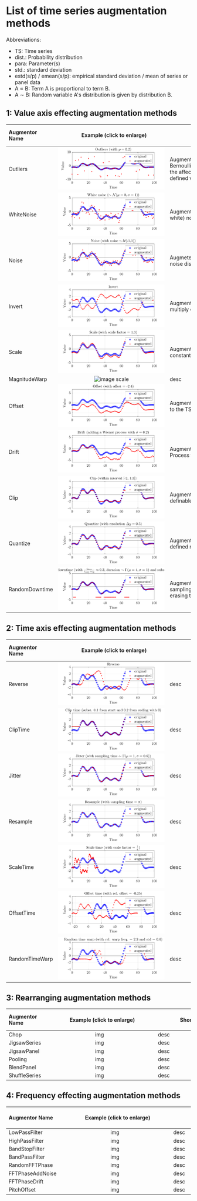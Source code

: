 # List of time series augmentation methods

Abbreviations:
 - TS: Time series
 - dist.: Probability distribution
 - para: Parameter(s)
 - std.: standard deviation
 - estd(s/p) / emean(s/p): empirical standard deviation / mean of series or panel data
 - A &prop; B: Term A is proportional to term B.
 - A &sim; B: Random variable A's distribution is given by distribution B.

## 1: Value axis effecting augmentation methods

| Augmentor Name | &nbsp;&nbsp;&nbsp;&nbsp;&nbsp;&nbsp;&nbsp;&nbsp;&nbsp;&nbsp;&nbsp;&nbsp;&nbsp;&nbsp;&nbsp;&nbsp;&nbsp;Example&nbsp;(click&nbsp;to&nbsp;enlarge)&nbsp;&nbsp;&nbsp;&nbsp;&nbsp;&nbsp;&nbsp;&nbsp;&nbsp;&nbsp;&nbsp;&nbsp;&nbsp; | &nbsp;&nbsp;&nbsp;&nbsp;&nbsp;&nbsp;&nbsp;&nbsp;&nbsp;&nbsp;&nbsp;&nbsp;&nbsp;&nbsp;&nbsp;&nbsp;Short&nbsp;description&nbsp;&nbsp;&nbsp;&nbsp;&nbsp;&nbsp;&nbsp;&nbsp;&nbsp;&nbsp;&nbsp;&nbsp;&nbsp;&nbsp;&nbsp;&nbsp; | &nbsp;&nbsp;&nbsp;&nbsp;&nbsp;&nbsp;&nbsp;&nbsp;&nbsp;Parameters&nbsp;&nbsp;&nbsp;&nbsp;&nbsp;&nbsp;&nbsp;&nbsp;&nbsp; | No. of para. | Fittable&nbsp;Param.&nbsp;to series / panel? | reversible | random | changing TS length | Sources |
| :-- | :---: | :-------------- | :------- | :--: | :--- | :------: | :--: | :--------------: | :-- |
|Outliers|![image outliers](img/Outliers.png)|Augmenter adds outliers using a Bernoulli process and substitutes the affected samples by user defined values/dist.|p, substitute value / dist.|2|outlier dist. scale &prop; estd(s/p)|no|yes|no| |
|WhiteNoise|![image white noise](img/White_noise.png)|Augmenter adding Gaussian (i.e. white) noise to each TS.|std. of noise|1|std of noise &prop; estd(s/p)|no|yes|no| |
|Noise|![image Outliers](img/Noise.png)| Augmeter adding any user defined noise dist. to TS.|noise distribution description|dep.|dist. scale para. &prop; estd(s/p)|no|yes|no| |
|Invert|![image invert](img/Invert.png)|Augmenter inverting the TS (i.e. multiply each value with -1).|-|0|-|yes|no|no| |
|Scale|![image scale](img/Scale.png)|Augmenter scaling the TS by a constant factor.|scale factor|1|scale factor &prop; estd(s/p)|yes|no|no| |
|MagnitudeWarp|![image scale](img/Magnitude_warp.png)| desc | para | no. | fittable | rev. | rand. | length | sources |
|Offset|![image offset](img/Offset.png)|Augmenter adding a constant offset to the TS.|offset|1|offset &prop; emean(s/p)|yes|no|no| |
|Drift|![image drift](img/Drift.png)|Augmenter adding a random Wiener Process to TS.|std. of Wiener process|1|std of Wiener &prop; estd(s/p)|no|yes|no| |
|Clip|![image clip](img/Clip.png)|Augmenter clipping the TS between definable min and max values.|min, max|2|min, max &prop; quantile(s/p)|no|no|no| |
|Quantize|![image quantize](img/Quantize.png)|Augmenter quantizes TS (down) to defined resolution.|resolution increment|1|resolution increment &prop; estd(s/p)|no|no|no| |
|RandomDowntime|![image random Drift](img/Random_downtime.png)| Augmenter simulating user defined sampling failures by substituting or erasing the effected TS samples. |downtime percentage, mean and std. of a downtime's duration, substitute|4|-|no|yes|no| |

## 2: Time axis effecting augmentation methods

| Augmentor Name | &nbsp;&nbsp;&nbsp;&nbsp;&nbsp;&nbsp;&nbsp;&nbsp;&nbsp;&nbsp;&nbsp;&nbsp;&nbsp;&nbsp;&nbsp;&nbsp;&nbsp;Example&nbsp;(click&nbsp;to&nbsp;enlarge)&nbsp;&nbsp;&nbsp;&nbsp;&nbsp;&nbsp;&nbsp;&nbsp;&nbsp;&nbsp;&nbsp;&nbsp;&nbsp; | &nbsp;&nbsp;&nbsp;&nbsp;&nbsp;&nbsp;&nbsp;&nbsp;&nbsp;&nbsp;&nbsp;&nbsp;&nbsp;&nbsp;&nbsp;&nbsp;Short&nbsp;description&nbsp;&nbsp;&nbsp;&nbsp;&nbsp;&nbsp;&nbsp;&nbsp;&nbsp;&nbsp;&nbsp;&nbsp;&nbsp;&nbsp;&nbsp;&nbsp; | &nbsp;&nbsp;&nbsp;&nbsp;&nbsp;&nbsp;&nbsp;&nbsp;&nbsp;Parameters&nbsp;&nbsp;&nbsp;&nbsp;&nbsp;&nbsp;&nbsp;&nbsp;&nbsp; | No. of para. | Fittable&nbsp;Param.&nbsp;to series / panel? | reversible | random | changing TS length | Sources |
| :-- | :---: | :-------------- | :------- | :--: | :--- | :------: | :--: | :--------------: | :-- |
|Reverse|![image invert](img/Reverse.png)| desc | para | no. | fittable | rev. | rand. | length | sources |
|ClipTime|![image invert](img/Clip_time.png)| desc | para | no. | fittable | rev. | rand. | length | sources |
|Jitter|![image invert](img/Jitter.png)| desc | para | no. | fittable | rev. | rand. | length | sources |
|Resample|![image invert](img/Resample.png)| desc | para | no. | fittable | rev. | rand. | length | sources |
|ScaleTime|![image invert](img/Scale_time.png)| desc | para | no. | fittable | rev. | rand. | length | sources |
|OffsetTime|![image invert](img/Offset_time.png)| desc | para | no. | fittable | rev. | rand. | length | sources |
|RandomTimeWarp|![image invert](img/Random_time_warp.png)| desc | para | no. | fittable | rev. | rand. | length | sources |

## 3: Rearranging augmentation methods

| Augmentor Name | &nbsp;&nbsp;&nbsp;&nbsp;&nbsp;&nbsp;&nbsp;&nbsp;&nbsp;&nbsp;&nbsp;&nbsp;&nbsp;&nbsp;&nbsp;&nbsp;&nbsp;Example&nbsp;(click&nbsp;to&nbsp;enlarge)&nbsp;&nbsp;&nbsp;&nbsp;&nbsp;&nbsp;&nbsp;&nbsp;&nbsp;&nbsp;&nbsp;&nbsp;&nbsp; | &nbsp;&nbsp;&nbsp;&nbsp;&nbsp;&nbsp;&nbsp;&nbsp;&nbsp;&nbsp;&nbsp;&nbsp;&nbsp;&nbsp;&nbsp;&nbsp;Short&nbsp;description&nbsp;&nbsp;&nbsp;&nbsp;&nbsp;&nbsp;&nbsp;&nbsp;&nbsp;&nbsp;&nbsp;&nbsp;&nbsp;&nbsp;&nbsp;&nbsp; | &nbsp;&nbsp;&nbsp;&nbsp;&nbsp;&nbsp;&nbsp;&nbsp;&nbsp;Parameters&nbsp;&nbsp;&nbsp;&nbsp;&nbsp;&nbsp;&nbsp;&nbsp;&nbsp; | No. of para. | Fittable&nbsp;Param.&nbsp;to series / panel? | reversible | random | changing TS length | Sources |
| :-- | :---: | :-------------- | :------- | :--: | :--- | :------: | :--: | :--------------: | :-- |
|Chop| img | desc | para | no. | fittable | rev. | rand. | length | sources |
|JigsawSeries| img | desc | para | no. | fittable | rev. | rand. | length | sources |
|JigsawPanel| img | desc | para | no. | fittable | rev. | rand. | length | sources |
|Pooling| img | desc | para | no. | fittable | rev. | rand. | length | sources |
|BlendPanel| img | desc | para | no. | fittable | rev. | rand. | length | sources |
|ShuffleSeries| img | desc | para | no. | fittable | rev. | rand. | length | sources |

## 4: Frequency effecting augmentation methods

| Augmentor Name | &nbsp;&nbsp;&nbsp;&nbsp;&nbsp;&nbsp;&nbsp;&nbsp;&nbsp;&nbsp;&nbsp;&nbsp;&nbsp;&nbsp;&nbsp;&nbsp;&nbsp;Example&nbsp;(click&nbsp;to&nbsp;enlarge)&nbsp;&nbsp;&nbsp;&nbsp;&nbsp;&nbsp;&nbsp;&nbsp;&nbsp;&nbsp;&nbsp;&nbsp;&nbsp; | &nbsp;&nbsp;&nbsp;&nbsp;&nbsp;&nbsp;&nbsp;&nbsp;&nbsp;&nbsp;&nbsp;&nbsp;&nbsp;&nbsp;&nbsp;&nbsp;Short&nbsp;description&nbsp;&nbsp;&nbsp;&nbsp;&nbsp;&nbsp;&nbsp;&nbsp;&nbsp;&nbsp;&nbsp;&nbsp;&nbsp;&nbsp;&nbsp;&nbsp; | &nbsp;&nbsp;&nbsp;&nbsp;&nbsp;&nbsp;&nbsp;&nbsp;&nbsp;Parameters&nbsp;&nbsp;&nbsp;&nbsp;&nbsp;&nbsp;&nbsp;&nbsp;&nbsp; | No. of para. | Fittable&nbsp;Param.&nbsp;to series / panel? | reversible | random | changing TS length | Sources |
| :-- | :---: | :-------------- | :------- | :--: | :--- | :------: | :--: | :--------------: | :-- |
|LowPassFilter| img | desc | para | no. | fittable | rev. | rand. | length | sources |
|HighPassFilter| img | desc | para | no. | fittable | rev. | rand. | length | sources |
|BandStopFilter| img | desc | para | no. | fittable | rev. | rand. | length | sources |
|BandPassFilter| img | desc | para | no. | fittable | rev. | rand. | length | sources |
|RandomFFTPhase| img | desc | para | no. | fittable | rev. | rand. | length | sources |
|FFTPhaseAddNoise| img | desc | para | no. | fittable | rev. | rand. | length | sources |
|FFTPhaseDrift| img | desc | para | no. | fittable | rev. | rand. | length | sources |
|PitchOffset| img | desc | para | no. | fittable | rev. | rand. | length | sources |

